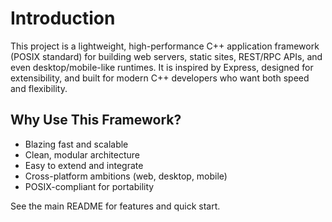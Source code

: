 # Introduction

This project is a lightweight, high-performance C++ application framework (POSIX standard) for building web servers, static sites, REST/RPC APIs, and even desktop/mobile-like runtimes. It is inspired by Express, designed for extensibility, and built for modern C++ developers who want both speed and flexibility.

## Why Use This Framework?
- Blazing fast and scalable
- Clean, modular architecture
- Easy to extend and integrate
- Cross-platform ambitions (web, desktop, mobile)
- POSIX-compliant for portability

See the main README for features and quick start. 